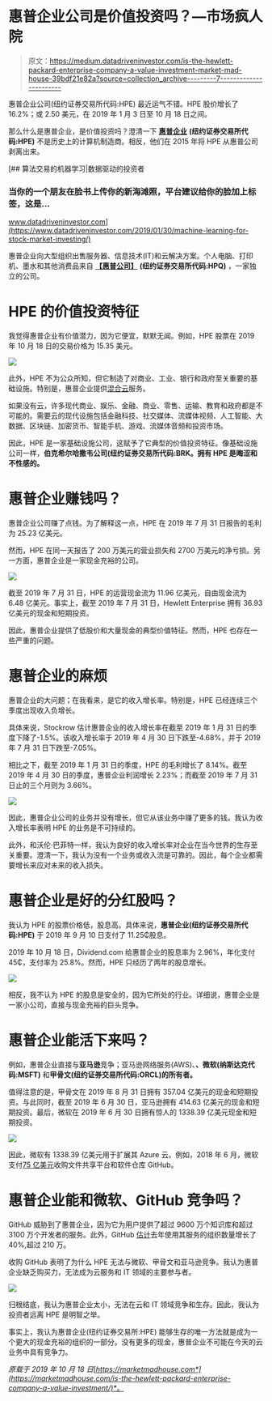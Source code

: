 # 惠普企业公司是价值投资吗？—市场疯人院

> 原文：<https://medium.datadriveninvestor.com/is-the-hewlett-packard-enterprise-company-a-value-investment-market-mad-house-39bdf21e82a?source=collection_archive---------7----------------------->

惠普企业公司(纽约证券交易所代码:HPE) 最近运气不错。HPE 股价增长了 16.2%；或 2.50 美元，在 2019 年 1 月 3 日至 10 月 18 日之间。

那么什么是惠普企业，是价值投资吗？澄清一下 [**惠普企业**](https://en.wikipedia.org/wiki/Hewlett_Packard_Enterprise) **(纽约证券交易所代码:HPE)** 不是历史上的计算机制造商。相反，他们在 2015 年将 HPE 从惠普公司剥离出来。

[](https://www.datadriveninvestor.com/2019/01/30/machine-learning-for-stock-market-investing/) [## 算法交易的机器学习|数据驱动的投资者

### 当你的一个朋友在脸书上传你的新海滩照，平台建议给你的脸加上标签，这是…

www.datadriveninvestor.com](https://www.datadriveninvestor.com/2019/01/30/machine-learning-for-stock-market-investing/) 

惠普企业向大型组织出售服务器、信息技术(IT)和云解决方案。个人电脑、打印机、墨水和其他消费品来自 [**【惠普公司】**](https://en.wikipedia.org/wiki/HP_Inc.) **(纽约证券交易所代码:HPQ)** ，一家独立的公司。

# HPE 的价值投资特征

我觉得惠普企业有价值潜力，因为它便宜，默默无闻。例如，HPE 股票在 2019 年 10 月 18 日的交易价格为 15.35 美元。

![](img/0c11db158506b916734e8904fdf33c50.png)

此外，HPE 不为公众所知，但它制造了对商业、工业、银行和政府至关重要的基础设施。特别是，惠普企业提供[混合云](https://www.hpe.com/us/en/home.html)服务。

如果没有云，许多现代商业、娱乐、金融、商业、零售、运输、教育和政府都是不可能的。需要云的现代设施包括金融科技、社交媒体、流媒体视频、人工智能、大数据、区块链、加密货币、智能手机、游戏、流媒体音频和投资市场。

因此，HPE 是一家基础设施公司，这赋予了它典型的价值投资特征。像基础设施公司一样，**伯克希尔哈撒韦公司(纽约证券交易所代码:BRK。拥有 HPE 是晦涩和不性感的。**

# 惠普企业赚钱吗？

惠普企业公司赚了点钱。为了解释这一点，HPE 在 2019 年 7 月 31 日报告的毛利为 25.23 亿美元。

然而，HPE 在同一天报告了 200 万美元的营业损失和 2700 万美元的净亏损。另一方面，惠普企业是一家现金充裕的公司。

![](img/2f0964f7286482d725ffea204328e786.png)

截至 2019 年 7 月 31 日，HPE 的运营现金流为 11.96 亿美元，自由现金流为 6.48 亿美元。事实上，截至 2019 年 7 月 31 日，Hewlett Enterprise 拥有 36.93 亿美元的现金和短期投资。

因此，惠普企业提供了低股价和大量现金的典型价值特征。然而，HPE 也存在一些严重的问题。

# 惠普企业的麻烦

惠普企业的大问题；在我看来，是它的收入增长率。特别是，HPE 已经连续三个季度出现收入负增长。

具体来说，Stockrow 估计惠普企业的收入增长率在截至 2019 年 1 月 31 日的季度下降了-1.5%。该收入增长率于 2019 年 4 月 30 日下跌至-4.68%，并于 2019 年 7 月 31 日下跌至-7.05%。

相比之下，截至 2019 年 1 月 31 日的季度，HPE 的毛利增长了 8.14%。截至 2019 年 4 月 30 日的季度，惠普企业利润增长 2.23%；而截至 2019 年 7 月 31 日止的三个月则为 3.66%。

![](img/12857e25ca5bd825a8bc5da6764c07e4.png)

因此，惠普企业公司的业务并没有增长，但它从该业务中赚了更多的钱。我认为收入增长率表明 HPE 的业务是不可持续的。

此外，和沃伦·巴菲特一样，我认为良好的收入增长率对企业在当今世界的生存至关重要。澄清一下，我认为没有一个业务或收入流是可靠的。因此，每个企业都需要增长来应对未来的收入损失。

# 惠普企业是好的分红股吗？

我认为 HPE 的股票价格低，股息高。具体来说，**惠普企业(纽约证券交易所代码:HPE)** 于 2019 年 9 月 10 日支付了 11.25₵股息。

2019 年 10 月 18 日，Dividend.com 给惠普企业的股息率为 2.96%，年化支付 45₵，支付率为 25.8%。然而，HPE 只经历了两年的股息增长。

![](img/edd59a7d6c9aceb47602300017bb07eb.png)

相反，我不认为 HPE 的股息是安全的，因为它所处的行业。详细说，惠普企业是一家小公司，直接与现金充裕的巨头竞争。

# 惠普企业能活下来吗？

例如，惠普企业直接与**亚马逊**竞争；亚马逊网络服务(AWS)、**、微软(纳斯达克代码:MSFT)** 和**甲骨文(纽约证券交易所代码:ORCL)的所有者。**

值得注意的是，甲骨文在 2019 年 8 月 31 日拥有 357.04 亿美元的现金和短期投资。与此同时，截至 2019 年 6 月 30 日，亚马逊拥有 414.63 亿美元的现金和短期投资。最后，微软在 2019 年 6 月 30 日拥有惊人的 1338.39 亿美元现金和短期投资。

![](img/5d001145e0e6e3088f348c1b72f6d50f.png)

因此，微软有 1338.39 亿美元用于扩展其 Azure 云。例如，2018 年 6 月，微软支付[75 亿美元](https://marketmadhouse.com/microsoft-buys-github/)收购文件共享平台和软件仓库 GitHub。

# 惠普企业能和微软、GitHub 竞争吗？

GitHub 威胁到了惠普企业，因为它为用户提供了超过 9600 万个知识库和超过 3100 万个开发者的服务。此外，GitHub [估计](https://octoverse.github.com/)去年使用其服务的组织数量增长了 40%,超过 210 万。

收购 GitHub 表明了为什么 HPE 无法与微软、甲骨文和亚马逊竞争。我认为惠普企业缺乏购买力，无法成为云服务和 IT 领域的主要参与者。

![](img/1e53f5921a6684b2cfda974b579c1e53.png)

归根结底，我认为惠普企业太小，无法在云和 IT 领域竞争和生存。因此，我认为投资者远离 HPE 是明智之举。

事实上，我认为惠普企业(纽约证券交易所:HPE) 能够生存的唯一方法就是成为一个更大的现金充裕的组织的一部分。没有更多的现金，惠普企业不可能在今天的云业务中具有竞争力。

*原载于 2019 年 10 月 18 日*[*https://marketmadhouse.com*](https://marketmadhouse.com/is-the-hewlett-packard-enterprise-company-a-value-investment/)*。*